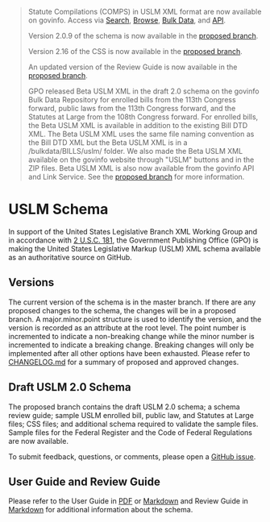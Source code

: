 >Statute Compilations (COMPS) in USLM XML format are now available on govinfo. Access via [Search](https://www.govinfo.gov/app/search/%7B%22query%22%3A%22collection%3Acomps%22%2C%22offset%22%3A0%7D), [Browse](https://www.govinfo.gov/app/collection/comps), [Bulk Data](https://www.govinfo.gov/bulkdata/COMPS), and [API](https://api.govinfo.gov/docs/). 
>
>Version 2.0.9 of the schema is now available in the [proposed branch](https://github.com/usgpo/uslm/tree/proposed). 
>
>Version 2.16 of the CSS is now available in the [proposed branch](https://github.com/usgpo/uslm/tree/proposed). 
>
>An updated version of the Review Guide is now available in the [proposed branch](https://github.com/usgpo/uslm/tree/proposed). 
>
>GPO released Beta USLM XML in the draft 2.0 schema on the govinfo Bulk Data Repository for enrolled bills from the 113th Congress forward, public laws from the 113th Congress forward, and the Statutes at Large from the 108th Congress forward. For enrolled bills, the Beta USLM XML is available in addition to the existing Bill DTD XML. The Beta USLM XML uses the same file naming convention as the Bill DTD XML but the Beta USLM XML is in a /bulkdata/BILLS/uslm/ folder. We also made the Beta USLM XML available on the govinfo website through "USLM" buttons and in the ZIP files. Beta USLM XML is also now available from the govinfo API and Link Service. See the [proposed branch](https://github.com/usgpo/uslm/tree/proposed) for more information. 


# USLM Schema #
In support of the United States Legislative Branch XML Working Group and in accordance with [2 U.S.C. 181](https://api.fdsys.gov/link?collection=uscode&title=2&year=mostrecent&section=181), the Government Publishing Office (GPO) is making the United States Legislative Markup (USLM) XML schema available as an authoritative source on GitHub. 


## Versions ##
The current version of the schema is in the master branch. If there are any proposed changes to the schema, the changes will be in a proposed branch. A major.minor.point structure is used to identify the version, and the version is recorded as an attribute at the root level. The point number is incremented to indicate a non-breaking change while the minor number is incremented to indicate a breaking change. Breaking changes will only be implemented after all other options have been exhausted. Please refer to [CHANGELOG.md](CHANGELOG.md) for a summary of proposed and approved changes.  


## Draft USLM 2.0 Schema ##
The proposed branch contains the draft USLM 2.0 schema; a schema review guide; sample USLM enrolled bill, public law, and Statutes at Large  files; CSS files; and additional schema required to validate the sample files. Sample files for the Federal Register and the Code of Federal Regulations are now available. 


To submit feedback, questions, or comments, please open a [GitHub issue](https://github.com/usgpo/uslm/issues).


## User Guide and Review Guide ##
Please refer to the User Guide in [PDF](USLM-User-Guide.pdf) or [Markdown](USLM-User-Guide.md) and Review Guide in [Markdown](https://github.com/usgpo/uslm/blob/proposed/USLM-2_0-Review-Guide.md) for additional information about the schema. 
